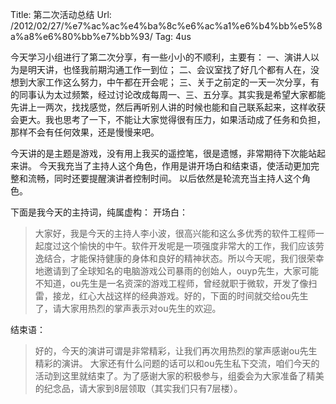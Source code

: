 Title: 第二次活动总结
Url: /2012/02/27/%e7%ac%ac%e4%ba%8c%e6%ac%a1%e6%b4%bb%e5%8a%a8%e6%80%bb%e7%bb%93/
Tag: 4us

今天学习小组进行了第二次分享，有一些小小的不顺利，主要有：
一、演讲人以为是明天讲，也怪我前期沟通工作一到位；
二、会议室找了好几个都有人在，没想到大家工作这么努力，中午都在开会呢；
三、关于之前定的一天一次分享，有的同事认为太过频繁，经过讨论改成每周一、三、五分享。其实我是希望大家都能先讲上一两次，找找感觉，然后再听别人讲的时候也能和自己联系起来，这样收获会更大。我也思考了一下，不能让大家觉得很有压力，如果活动成了任务和负担，那样不会有任何效果，还是慢慢来吧。

今天讲的是主题是游戏，没有用上我买的遥控笔，很是遗憾，非常期待下次能站起来讲。
今天我充当了主持人这个角色，作用是讲开场白和结束语，使活动更加完整和流畅，同时还要提醒演讲者控制时间。
以后依然是轮流充当主持人这个角色。

下面是我今天的主持词，纯属虚构：
开场白：
>大家好，我是今天的主持人李小波，很高兴能和这么多优秀的软件工程师一起度过这个愉快的中午。软件开发呢是一项强度非常大的工作，我们应该劳逸结合，才能保持健康的身体和良好的精神状态。所以今天呢，我们很荣幸地邀请到了全球知名的电脑游戏公司暴雨的创始人，ouyp先生，大家可能不知道，ou先生是一名资深的游戏工程师，曾经就职于微软，开发了像扫雷，接龙，红心大战这样的经典游戏。好的，下面的时间就交给ou先生了，请大家用热烈的掌声表示对ou先生的欢迎。

结束语：
>好的，今天的演讲可谓是非常精彩，让我们再次用热烈的掌声感谢ou先生精彩的演讲。
大家还有什么问题的话可以和ou先生私下交流，咱们今天的活动到这里就结束了。为了感谢大家的积极参与，组委会为大家准备了精美的纪念品，请大家到8层领取（其实我们只有7层楼）。